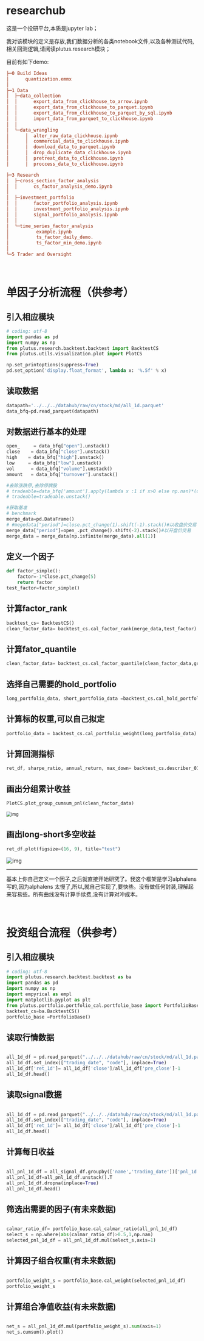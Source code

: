 # **researchub**

这是一个投研平台,本质是jupyter lab；

我对该模块的定义是存放,我们数据分析的各类notebook文件,以及各种测试代码,相关回测逻辑,请阅读plutus.research模块；

目前有如下demo:

```ini
├─0 Build Ideas
│      quantization.emmx
│
├─1 Data
│  ├─data_collection
│  │      export_data_from_clickhouse_to_arrow.ipynb
│  │      export_data_from_clickhouse_to_parquet.ipynb
│  │      export_data_from_clickhouse_to_parquet_by_sql.ipynb
│  │      import_data_from_parquet_to_clickhouse.ipynb
│  │
│  └─data_wrangling
│      │  alter_raw_data_clickhouse.ipynb
│      │  commercial_data_to_clickhouse.ipynb
│      │  download_data_to_parquet.ipynb
│      │  drop_duplicate_data_clickhouse.ipynb
│      │  pretreat_data_to_clickhouse.ipynb
│      │  proccess_data_to_clickhouse.ipynb

├─3 Research
│  ├─cross_section_factor_analysis
│  │      cs_factor_analysis_demo.ipynb
│  
│  ├─investment_portfolio
│  │      factor_portfolio_analysis.ipynb
│  │      investment_portfolio_analysis.ipynb
│  │      signal_portfolio_analysis.ipynb
│  │
│  └─time_series_factor_analysis
│          example.ipynb
│          ts_factor_daily_demo.
│          ts_factor_min_demo.ipynb
│
└─5 Trader and Oversight

```

​	

#  单因子分析流程（供参考）

## 引入相应模块

```python
# coding: utf-8
import pandas as pd
import numpy as np
from plutus.research.backtest.backtest import BacktestCS
from plutus.utils.visualization.plot import PlotCS

np.set_printoptions(suppress=True)
pd.set_option('display.float_format', lambda x: '%.5f' % x) 
```

## 读取数据

```python
datapath='../../../datahub/raw/cn/stock/md/all_1d.parquet'
data_bfq=pd.read_parquet(datapath)
```

## 对数据进行基本的处理

```python
open_     = data_bfq["open"].unstack()
close    = data_bfq["close"].unstack()
high    = data_bfq["high"].unstack()
low     = data_bfq["low"].unstack()
vol      = data_bfq["volume"].unstack()
amount   = data_bfq["turnover"].unstack()

#去除涨跌停,去除停牌股
# tradeable=data_bfq['amount'].apply(lambda x :1 if x>0 else np.nan)*(data_bfq['high']-data_bfq['low']).apply(lambda x :1 if x!=0 else np.nan)*chg_1_d.stack().apply(lambda x :1 if x<0.100 else np.nan)
# tradeable=tradeable.unstack()

#获取基准
# benchmark
merge_data=pd.DataFrame()
# #megedata["period"]=close.pct_change(1).shift(-1).stack()#以收盘价交易
merge_data["period"]=open_.pct_change().shift(-2).stack()#以开盘价交易
merge_data = merge_data[np.isfinite(merge_data).all(1)]
```

## 定义一个因子

```python
def factor_simple():
    factor=-1*Close.pct_change(5)
    return factor
test_factor=factor_simple()
```

## 计算factor_rank

```python
backtest_cs= BacktestCS()
clean_factor_data= backtest_cs.cal_factor_rank(merge_data,test_factor)
```


## 计算fator_quantile
```python
clean_factor_data= backtest_cs.cal_factor_quantile(clean_factor_data,group_num=20)
```


## 选择自己需要的hold_portfolio

```python
long_portfolio_data, short_portfolio_data =backtest_cs.cal_hold_portfolio(clean_factor_data, hold_num= 1)
```

## 计算标的权重,可以自己拟定

```python
portfolio_data = backtest_cs.cal_portfolio_weight(long_portfolio_data)
```

## 计算回测指标

```python
ret_df, sharpe_ratio, annual_return, max_down= backtest_cs.describer_01(long_portfolio_data,short_portfolio_data)

```


## 画出分组累计收益

```python
PlotCS.plot_group_cumsum_pnl(clean_factor_data)
```

<img src="https://pic4.zhimg.com/v2-c8f18d5d111294736a9fc7a1efb28c2b_b.png" alt="img" style="zoom:80%;" />


## 画出long-short多空收益

```python
ret_df.plot(figsize=(16, 9), title="test")
```

![img](https://pic2.zhimg.com/v2-dab49293ebec08c02e7f1971504fa779_b.png)

****

基本上你自己定义一个因子,之后就直接开始研究了。我这个框架是学习alphalens写的,因为alphalens
太慢了,所以,就自己实现了,要快些。没有做任何封装,理解起来容易些。所有曲线没有计算手续费,没有计算对冲成本。

​	

#  投资组合流程（供参考）

## 引入相应模块

```python
# coding: utf-8
import plutus.research.backtest.backtest as ba
import pandas as pd 
import numpy as np
import empyrical as empl
import matplotlib.pyplot as plt
from plutus.portfolio.portfolio_cal.portfolio_base import PortfolioBase
backtest_cs=ba.BacktestCS()
portfolio_base =PortfolioBase()
```

## 读取行情数据

```python

all_1d_df = pd.read_parquet("../../../datahub/raw/cn/stock/md/all_1d.parquet")
all_1d_df.set_index(["trading_date", "code"], inplace=True)
all_1d_df['ret_1d']= all_1d_df['close']/all_1d_df['pre_close']-1
all_1d_df.head()
```

## 读取signal数据

```python

all_1d_df = pd.read_parquet("../../../datahub/raw/cn/stock/md/all_1d.parquet")
all_1d_df.set_index(["trading_date", "code"], inplace=True)
all_1d_df['ret_1d']= all_1d_df['close']/all_1d_df['pre_close']-1
all_1d_df.head()
```


## 计算每日收益

```python

all_pnl_1d_df = all_signal_df.groupby(['name','trading_date'])['pnl_1d'].mean()
all_pnl_1d_df=all_pnl_1d_df.unstack().T
all_pnl_1d_df.dropna(inplace=True)
all_pnl_1d_df.head()
```


## 筛选出需要的因子(有未来数据)

```python

calmar_ratio_df= portfolio_base.cal_calmar_ratio(all_pnl_1d_df)
select_s = np.where(abs(calmar_ratio_df)>0.5,1,np.nan)
selected_pnl_1d_df = all_pnl_1d_df.mul(select_s,axis=1)
```


## 计算因子组合权重(有未来数据)
```python

portfolio_weight_s = portfolio_base.cal_weight(selected_pnl_1d_df)
portfolio_weight_s
```

## 计算组合净值收益(有未来数据)
```python

net_s = all_pnl_1d_df.mul(portfolio_weight_s).sum(axis=1)
net_s.cumsum().plot()
```




